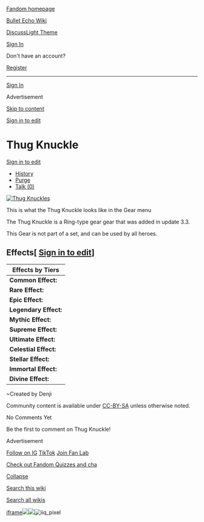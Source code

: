 [Fandom homepage](https://www.fandom.com/)

[Bullet Echo Wiki](https://bullet-echo.fandom.com/)

[Discuss](https://bullet-echo.fandom.com/f "Discuss")[Light Theme](https://bullet-echo.fandom.com/wiki/Thug_Knuckle# "Light Theme")

[Sign In](https://auth.fandom.com/signin?source=mw&redirect=https%3A%2F%2Fbullet-echo.fandom.com%2Fwiki%2FThug_Knuckle)

Don't have an account?

[Register](https://auth.fandom.com/register?source=mw&redirect=https%3A%2F%2Fbullet-echo.fandom.com%2Fwiki%2FThug_Knuckle)

* * *

[Sign In](https://auth.fandom.com/signin?source=mw&redirect=https%3A%2F%2Fbullet-echo.fandom.com%2Fwiki%2FThug_Knuckle)

Advertisement

[Skip to content](https://bullet-echo.fandom.com/wiki/Thug_Knuckle#page-header)

[Sign in to edit](https://auth.fandom.com/signin?redirect=https%3A%2F%2Fbullet-echo.fandom.com%2Fwiki%2FThug_Knuckle%3Fveaction%3Dedit&uselang=en)

# Thug Knuckle

[Sign in to edit](https://auth.fandom.com/signin?redirect=https%3A%2F%2Fbullet-echo.fandom.com%2Fwiki%2FThug_Knuckle%3Fveaction%3Dedit&uselang=en)

- [History](https://bullet-echo.fandom.com/wiki/Thug_Knuckle?action=history)
- [Purge](https://bullet-echo.fandom.com/wiki/Thug_Knuckle?action=purge)
- [Talk (0)](https://bullet-echo.fandom.com/wiki/Talk:Thug_Knuckle?action=edit&redlink=1)

[![Thug Knuckles](https://static.wikia.nocookie.net/bullet-echo/images/b/be/Thug_Knuckles.png/revision/latest/scale-to-width-down/180?cb=20230915081437)](https://static.wikia.nocookie.net/bullet-echo/images/b/be/Thug_Knuckles.png/revision/latest?cb=20230915081437)

This is what the Thug Knuckle looks like in the Gear menu

The Thug Knuckle is a Ring-type gear gear that was added in update 3.3.

This Gear is not part of a set, and can be used by all heroes.

## Effects\[ [Sign in to edit](https://auth.fandom.com/signin?redirect=https%3A%2F%2Fbullet-echo.fandom.com%2Fwiki%2FThug_Knuckle%3Fveaction%3Dedit%26section%3D1&uselang=en "Sign in to edit")\]

| Effects by Tiers |
| --- |
| **Common Effect:** | +1% to weapon damage against enemy health |
| **Rare Effect:** | +2% to weapon damage against enemy health |
| **Epic Effect:** | +3% to weapon damage against enemy health |
| **Legendary Effect:** | +4% to weapon damage against enemy health |
| **Mythic Effect:** | +5% to weapon damage against enemy health |
| **Supreme Effect:** | +6% to weapon damage against enemy health |
| **Ultimate Effect:** | +7% to weapon damage against enemy health |
| **Celestial Effect:** | +8% to weapon damage against enemy health |
| **Stellar Effect:** | +9% to weapon damage against enemy health |
| **Immortal Effect:** | +10% to weapon damage against enemy health |
| **Divine Effect:** | +11% to weapon damage against enemy health |

~Created by Denji

Community content is available under [CC-BY-SA](https://www.fandom.com/licensing) unless otherwise noted.

No Comments Yet

Be the first to comment on Thug Knuckle!

Advertisement

[Follow on IG](https://bit.ly/FandomIG) [TikTok](https://bit.ly/TikTokFandom) [Join Fan Lab](https://bit.ly/FanLabWikiBar)

[Check out Fandom Quizzes and cha](https://bit.ly/WBTrivia2)

[Collapse](https://bullet-echo.fandom.com/wiki/Thug_Knuckle# "Collapse")

[Search this wiki](https://bullet-echo.fandom.com/wiki/Special:Search?scope=internal&query=&h=1&isFromHighlightActions=on)

[Search all wikis](https://bullet-echo.fandom.com/wiki/Special:Search?scope=cross-wiki&query=&h=1&isFromHighlightActions=on)

[iframe](https://www.fandom.com/silver-surfer.html)![](https://idsync.rlcdn.com/712315.gif?partner_uid=e143bee2-348e-470d-a3e0-f86c0653c19e)![](https://pixel.tapad.com/idsync/ex/receive?partner_id=3442&partner_device_id=e143bee2-348e-470d-a3e0-f86c0653c19e&partner_url=https://services.fandom.com/identity-storage/external/experian/receiveid/232baad0-b836-4e68-93bd-66b0aee87e89?id=${TA_DEVICE_ID}&partner=TAPAD)![iiq_pixel](https://sync.intentiq.com/profiles_engine/ProfilesEngineServlet?at=20&mi=10&secure=1&dpi=1187275693&iiqidtype=2&iiqpcid=b995593f-37dd-927f-0a93-8907001c2417&iiqpciddate=1745205138020&tsrnd=371_1745205138025&vrref=fandom.com&jsver=6.07&dw=1280&dh=1024&dpr=1&lan=en-US&testPercentage=97&testGroup=A&uh=%7B%220%22%3A%22%5C%22Google%20Chrome%5C%22%3Bv%3D%5C%22135%5C%22%2C%20%5C%22Not-A.Brand%5C%22%3Bv%3D%5C%228%5C%22%2C%20%5C%22Chromium%5C%22%3Bv%3D%5C%22135%5C%22%22%2C%221%22%3A%22%3F0%22%2C%222%22%3A%22%5C%22Linux%20x86_64%5C%22%22%2C%223%22%3A%22%5C%22x86%5C%22%22%2C%224%22%3A%22%5C%2264%5C%22%22%2C%226%22%3A%22%5C%226.6.72%5C%22%22%2C%227%22%3A%22%3F0%22%2C%228%22%3A%22%5C%22Google%20Chrome%5C%22%3Bv%3D%5C%22135.0.7049.95%5C%22%2C%20%5C%22Not-A.Brand%5C%22%3Bv%3D%5C%228.0.0.0%5C%22%2C%20%5C%22Chromium%5C%22%3Bv%3D%5C%22135.0.7049.95%5C%22%22%7D&gdpr=0)